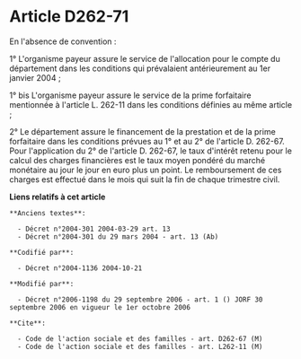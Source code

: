 # Article D262-71

En l'absence de convention :

1° L'organisme payeur assure le service de l'allocation pour le compte du département dans les conditions qui prévalaient
antérieurement au 1er janvier 2004 ;

1° bis L'organisme payeur assure le service de la prime forfaitaire mentionnée à l'article L. 262-11 dans les conditions
définies au même article ;

2° Le département assure le financement de la prestation et de la prime forfaitaire dans les conditions prévues au 1° et au
2° de l'article D. 262-67. Pour l'application du 2° de l'article D. 262-67, le taux d'intérêt retenu pour le calcul des
charges financières est le taux moyen pondéré du marché monétaire au jour le jour en euro plus un point. Le remboursement de
ces charges est effectué dans le mois qui suit la fin de chaque trimestre civil.

**Liens relatifs à cet article**

	**Anciens textes**:

	  - Décret n°2004-301 2004-03-29 art. 13
	  - Décret n°2004-301 du 29 mars 2004 - art. 13 (Ab)

	**Codifié par**:

	  - Décret n°2004-1136 2004-10-21

	**Modifié par**:

	  - Décret n°2006-1198 du 29 septembre 2006 - art. 1 () JORF 30 septembre 2006 en vigueur le 1er octobre 2006

	**Cite**:

	  - Code de l'action sociale et des familles - art. D262-67 (M)
	  - Code de l'action sociale et des familles - art. L262-11 (M)
